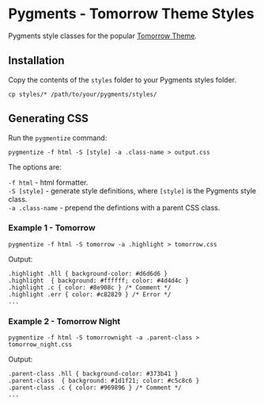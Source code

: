 # Pygments - Tomorrow Theme Styles

Pygments style classes for the popular [Tomorrow Theme](https://github.com/chriskempson/tomorrow-theme).


## Installation

Copy the contents of the `styles` folder to your Pygments styles folder.

    cp styles/* /path/to/your/pygments/styles/

## Generating CSS

Run the `pygmentize` command:

`pygmentize -f html -S [style] -a .class-name > output.css`

The options are:

`-f html` - html formatter.  
`-S [style]` - generate style definitions, where `[style]` is the Pygments style class.  
`-a .class-name` - prepend the defintions with a parent CSS class.


### Example 1 - Tomorrow
    
    pygmentize -f html -S tomorrow -a .highlight > tomorrow.css

Output:

    .highlight .hll { background-color: #d6d6d6 }
    .highlight  { background: #ffffff; color: #4d4d4c }
    .highlight .c { color: #8e908c } /* Comment */
    .highlight .err { color: #c82829 } /* Error */
    ...

### Example 2 - Tomorrow Night
    
    pygmentize -f html -S tomorrownight -a .parent-class > tomorrow_night.css

Output:

    .parent-class .hll { background-color: #373b41 }
    .parent-class  { background: #1d1f21; color: #c5c8c6 }
    .parent-class .c { color: #969896 } /* Comment */
    ...
